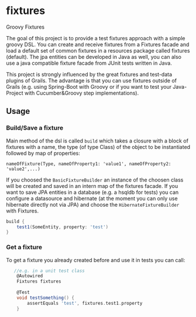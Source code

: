 # fixtures
Groovy Fixtures

The goal of this project is to provide a test fixtures approach with a simple groovy DSL. You can create and receive fixtures from a Fixtures facade and load a default set of common fixtures in a resources package called fixtures (default). 
The jpa entities can be developed in Java as well, you can also use a java compatible fixture facade from JUnit tests written in Java. 

This project is strongly influenced by the great fixtures and test-data plugins of Grails. The advantage is that you can use fixtures outside of Grails (e.g. using Spring-Boot with Groovy or if you want to test your Java-Project with Cucumber&Groovy step implementations).

## Usage


### Build/Save a fixture
Main method of the dsl is called `build` which takes a closure with a block of fixtures with a name, the type (of type Class) of the object to be instantiated followed by map of properties:

`nameOfFixture(Type, nameOfProperty1: 'value1', nameOfProperty2: 'value2',...)`

If you choosed the `BasicFixtureBuilder` an instance of the choosen class will be created and saved in an intern map of the fixtures facade. If you want to save JPA entities in a database (e.g. a hsqldb for tests) you can configure a datasource and hibernate (at the moment you can only use hibernate directly not via JPA) and choose the `HibernateFixtureBuilder` with Fixtures.

```groovy
build {
    test1(SomeEntity, property: 'test')
}
```

### Get a fixture
To get a fixture you already created before and use it in tests you can call:
```groovy
   //e.g. in a unit test class
    @Autowired
    Fixtures fixtures
   
    @Test
    void testSomething() {
        assertEquals 'test', fixtures.test1.property
    }
```



